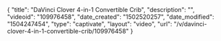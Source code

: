 {
    "title": "DaVinci Clover 4-in-1 Convertible Crib",
    "description": "",
    "videoid": "109976458",
    "date_created": "1502520257",
    "date_modified": "1504247454",
    "type": "captivate",
    "layout": "video",
    "url": "\/v\/davinci-clover-4-in-1-convertible-crib\/109976458"
}